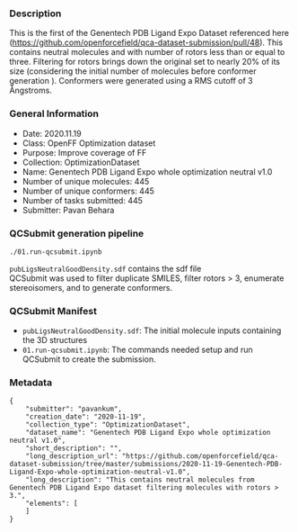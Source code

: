 ### Description

This is the first of the Genentech PDB Ligand Expo Dataset referenced here (https://github.com/openforcefield/qca-dataset-submission/pull/48). This contains neutral molecules and with number of rotors less than or equal to three. Filtering for rotors brings down the original set to nearly 20% of its size (considering the initial number of molecules before conformer generation ).
Conformers were generated using a RMS cutoff of 3 Ångstroms.

### General Information
 - Date: 2020.11.19
 - Class: OpenFF Optimization dataset
 - Purpose: Improve coverage of FF
 - Collection: OptimizationDataset
 - Name: Genentech PDB Ligand Expo whole optimization neutral v1.0
 - Number of unique molecules: 445 
 - Number of unique conformers: 445
 - Number of tasks submitted: 445
 - Submitter: Pavan Behara
 
### QCSubmit generation pipeline

```
./01.run-qcsubmit.ipynb
```
`pubLigsNeutralGoodDensity.sdf` contains the sdf file  
QCSubmit was used to filter duplicate SMILES, filter rotors > 3, enumerate stereoisomers, and to generate conformers. 

### QCSubmit Manifest
 
- `pubLigsNeutralGoodDensity.sdf`: The initial molecule inputs containing the 3D structures
- `01.run-qcsubmit.ipynb`: The commands needed setup and run QCSubmit to create the submission.

### Metadata

```
{
	"submitter": "pavankum",
	"creation_date": "2020-11-19",
	"collection_type": "OptimizationDataset",
	"dataset_name": "Genentech PDB Ligand Expo whole optimization neutral v1.0", 
	"short_description": "",
	"long_description_url": "https://github.com/openforcefield/qca-dataset-submission/tree/master/submissions/2020-11-19-Genentech-PDB-Ligand-Expo-whole-optimization-neutral-v1.0",
	"long_description": "This contains neutral molecules from Genentech PDB Ligand Expo dataset filtering molecules with rotors > 3.",
	"elements": [
	]
}
```

